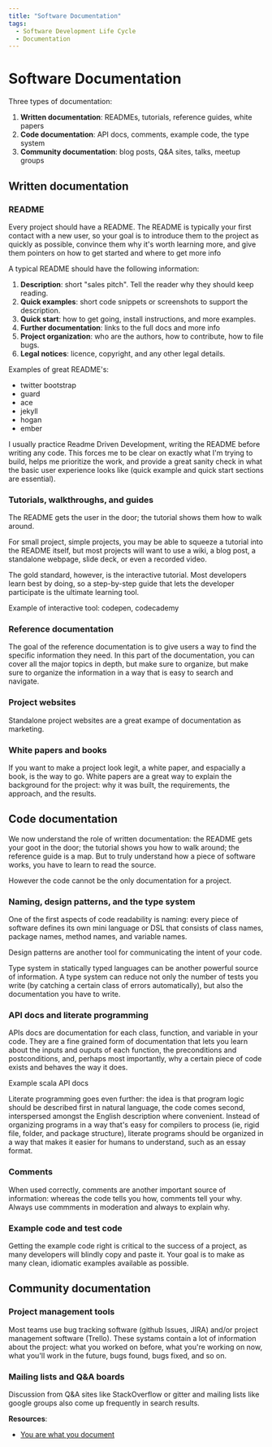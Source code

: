 ```yaml
---
title: "Software Documentation"
tags:
  - Software Development Life Cycle
  - Documentation
---
```


# Software Documentation

Three types of documentation:
1. __Written documentation__: READMEs, tutorials, reference guides, white papers
2. __Code documentation__: API docs, comments, example code, the type system
3. __Community documentation__: blog posts, Q&A sites, talks, meetup groups

## Written documentation

### README

Every project should have a README. The README is typically your first contact with a new user, so your goal is to introduce them to the project as quickly as possible, convince them why it's worth learning more, and give them pointers on how to get started and where to get more info

A typical README should have the following information:

1. __Description__: short "sales pitch". Tell the reader why they should keep reading.
2. __Quick examples__: short code snippets or screenshots to support the description.
3. __Quick start__: how to get going, install instructions, and more examples.
4. __Further documentation__: links to the full docs and more info
5. __Project organization__: who are the authors, how to contribute, how to file bugs.
6. __Legal notices__: licence, copyright, and any other legal details.

Examples of great README's:

- twitter bootstrap
- guard
- ace
- jekyll
- hogan
- ember

I usually practice Readme Driven Development, writing the README before writing any code. This forces me to be clear on exactly what I'm trying to build, helps me prioritize the work, and provide a great sanity check in what the basic user experience looks like (quick example and quick start sections are essential).

### Tutorials, walkthroughs, and guides

The README gets the user in the door; the tutorial shows them how to walk around.

For small project, simple projects, you may be able to squeeze a tutorial into the README itself, but most projects will want to use a wiki, a blog post, a standalone webpage, slide deck, or even a recorded video.

The gold standard, however, is the interactive tutorial. Most developers learn best by doing, so a step-by-step guide that lets the developer participate is the ultimate learning tool.

Example of interactive tool: codepen, codecademy

### Reference documentation

The goal of the reference documentation is to give users a way to find the specific information they need. In this part of the documentation, you can cover all the major topics in depth, but make sure to organize, but make sure to organize the information in a way that is easy to search and navigate.

### Project websites

Standalone project websites are a great exampe of documentation as marketing.

### White papers and books

If you want to make a project look legit, a white paper, and espacially a book, is the way to go. White papers are a great way to explain the background for the project: why it was built, the requirements, the approach, and the results.

## Code documentation

We now understand the role of written documentation: the README gets your goot in the door; the tutorial shows you how to walk around; the reference guide is a map. But to truly understand how a piece of software works, you have to learn to read the source. 

However the code cannot be the only documentation for a project.

### Naming, design patterns, and the type system

One of the first aspects of code readability is naming: every piece of software defines its own mini language or DSL that consists of class names, package names, method names, and variable names.

Design patterns are another tool for communicating the intent of your code.

Type system in statically typed languages can be another powerful source of information. A type system can reduce not only the number of tests you write (by catching a certain class of errors automatically), but also the documentation you have to write.

### API docs and literate programming

APIs docs are documentation for each class, function, and variable in your code. They are a fine grained form of documentation that lets you learn about the inputs and ouputs of each function, the preconditions and postconditions, and, perhaps most importantly, why a certain piece of code exists and behaves the way it does.

Example scala API docs

Literate programming goes even further: the idea is that program logic should be described first in natural language, the code comes second, interspersed amongst the English description where convenient. Instead of organizing programs in a way that's easy for compilers to process (ie, rigid file, folder, and package structure), literate programs should be organized in a way that makes it easier for humans to understand, such as an essay format.

### Comments

When used correctly, comments are another important source of information: whereas the code tells you how, comments tell your why. Always use commments in moderation and always to explain why.

### Example code and test code

Getting the example code right is critical to the success of a project, as many developers will blindly copy and paste it. Your goal is to make as many clean, idiomatic examples available as possible. 

## Community documentation

### Project management tools

Most teams use bug tracking software (github Issues, JIRA) and/or project management software (Trello). These systams contain a lot of information about the project: what you worked on before, what you're working on now, what you'll work in the future, bugs found, bugs fixed, and so on.

### Mailing lists and Q&A boards

Discussion from Q&A sites like StackOverflow or gitter and mailing lists like google groups also come up frequently in search results.

**Resources**:

- [You are what you document](https://www.ybrikman.com/writing/2014/05/05/you-are-what-you-document/)
